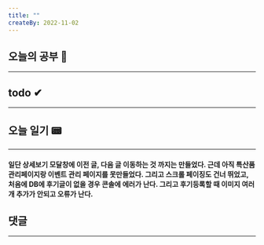 ```yaml
---
title: ""
createBy: 2022-11-02
---
```

## 오늘의 공부 🎉
---
### 

## todo ✔
---
### 

## 오늘 일기 📟
---
#### 일단 상세보기 모달창에 이전 글, 다음 글 이동하는 것 까지는 만들었다. 근데 아직 특산품 관리페이지랑 이벤트 관리 페이지를 못만들었다. 그리고 스크롤 페이징도 건너 뛰었고, 처음에 DB에 후기글이 없을 경우 콘솔에 에러가 난다. 그리고 후기등록할 때 이미지 여러개 추가가 안되고 오류가 난다.

## 댓글
---

<Comment />